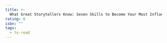 ```yaml
---
title: >-
  What Great Storytellers Know: Seven Skills to Become Your Most Influential and Inspiring Self
rating: 0
isbn: ""
tags:
  - to-read
---
```


